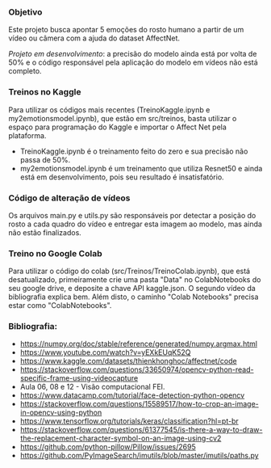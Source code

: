 ### Objetivo
Este projeto busca apontar 5 emoções do rosto humano a partir de um vídeo ou câmera com a ajuda do dataset AffectNet.

*Projeto em desenvolvimento*: a precisão do modelo ainda está por volta de 50% e o código responsável pela aplicação do modelo em vídeos não está completo.

### Treinos no Kaggle
Para utilizar os códigos mais recentes (TreinoKaggle.ipynb e my2emotionsmodel.ipynb), que estão em src/treinos, basta utilizar o espaço para programação do Kaggle e importar o Affect Net pela plataforma.
- TreinoKaggle.ipynb é o treinamento feito do zero e sua precisão não passa de 50%.
- my2emotionsmodel.ipynb é um treinamento que utiliza Resnet50 e ainda está em desenvolvimento, pois seu resultado é insatisfatório.

### Código de alteração de vídeos
Os arquivos main.py e utils.py são responsáveis por detectar a posição do rosto a cada quadro do vídeo e entregar esta imagem ao modelo, mas ainda não estão finalizados.

### Treino no Google Colab
Para utilizar o código do colab (src/Treinos/TreinoColab.ipynb), que está desatualizado, primeiramente crie uma pasta "Data" no ColabNotebooks do seu google drive, e deposite a chave API kaggle.json. O segundo vídeo da bibliografia explica bem.
Além disto, o caminho "Colab Notebooks" precisa estar como "ColabNotebooks".

### Bibliografia:
- https://numpy.org/doc/stable/reference/generated/numpy.argmax.html
- https://www.youtube.com/watch?v=yEXkEUqK52Q
- https://www.kaggle.com/datasets/thienkhonghoc/affectnet/code
- https://stackoverflow.com/questions/33650974/opencv-python-read-specific-frame-using-videocapture
- Aula 06, 08 e 12 - Visão computacional FEI.
- https://www.datacamp.com/tutorial/face-detection-python-opencv
- https://stackoverflow.com/questions/15589517/how-to-crop-an-image-in-opencv-using-python
- https://www.tensorflow.org/tutorials/keras/classification?hl=pt-br
- https://stackoverflow.com/questions/61377545/is-there-a-way-to-draw-the-replacement-character-symbol-on-an-image-using-cv2
- https://github.com/python-pillow/Pillow/issues/2695
- https://github.com/PyImageSearch/imutils/blob/master/imutils/paths.py
